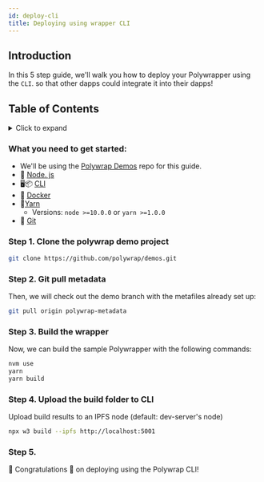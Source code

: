 ```yaml
---
id: deploy-cli
title: Deploying using wrapper CLI
---
```


## **Introduction**

In this 5 step guide,  we'll walk you how to deploy your Polywrapper using the `CLI`.
so that other dapps could integrate it into their dapps!

## **Table of Contents**
<details>
    <summary>Click to expand</summary>

  * [Introduction](#introduction)
  * [What you need to get started](#what-you-need-to-get-started)
  * [Step 1. Clone the polywrap demo project](#step-1-clone-the-polywrap-demo-project)
  * [Step 2. Pull the polywrap metadata](#step-2-git-pull-metadata)
  * [Step 3. Build the wrapper ](#step-3-build-the-wrapper)
  * [Step 4. Upload the build folder to CLI](#step-4-upload-the-build-folder-to-fleek)
  * [Step 5. Verifying the package on IPFS ](#step-5-verifying-the-package-on-ipfs)


</details>


### What you need to get started:
* We'll be using the [Polywrap Demos](https://github.com/polywrap/demos) repo for this guide. 
* 💚 [Node. js](https://nodejs.org/en/) 
* 🖥️📦 [CLI](https://www.npmjs.com/package/@web3api/cli)
* 🐳 [Docker](https://www.docker.com/)
* 🧶[Yarn](https://classic.yarnpkg.com/en/)
    * Versions:  `node >=10.0.0` or `yarn >=1.0.0`
* 🔸 [Git](https://git-scm.com/downloads)


### Step 1. Clone the polywrap demo project  

```bash
git clone https://github.com/polywrap/demos.git
```

### Step 2. Git pull metadata
Then, we will check out the demo branch with the metafiles already set up:

```bash
git pull origin polywrap-metadata
```

### Step 3. Build the wrapper
Now, we can build the sample Polywrapper with the following commands:

```bash
nvm use
yarn
yarn build
```

### Step 4.  **Upload the build folder to CLI**

Upload build results to an IPFS node (default: dev-server's node)

```bash
npx w3 build --ipfs http://localhost:5001
```

### Step 5.

 🎉 Congratulations 🎉 on deploying using the Polywrap CLI!  